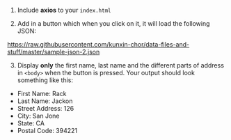 1. Include **axios** to your `index.html`

2. Add in a button which when you click on it, it will load the following JSON:

 https://raw.githubusercontent.com/kunxin-chor/data-files-and-stuff/master/sample-json-2.json


3. Display **only** the first name, last name and the different parts of address in `<body>` when the button is pressed. Your output should look something like this:


<ul>
  <li>First Name: Rack</li>
  <li>Last Name: Jackon</li>
  <li>Street Address: 126</li>
  <li>City: San Jone</li>
  <li>State: CA</li>
  <li>Postal Code: 394221</li>
</ul>
